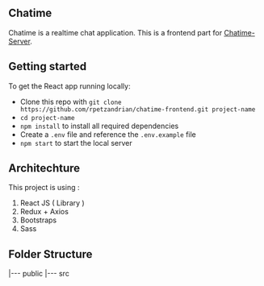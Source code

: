 ## Chatime

Chatime is a realtime chat application. This is a frontend part for [Chatime-Server](https://github.com/rpetzandrian/chatime-server).

## Getting started

To get the React app running locally:

* Clone this repo with `git clone https://github.com/rpetzandrian/chatime-frontend.git project-name`
* `cd project-name`
* `npm install` to install all required dependencies
* Create a `.env` file and reference the `.env.example` file
* `npm start` to start the local server

## Architechture

This project is using :
1. React JS ( Library )
2. Redux + Axios
3. Bootstraps
4. Sass

## Folder Structure

|--- public
|--- src
